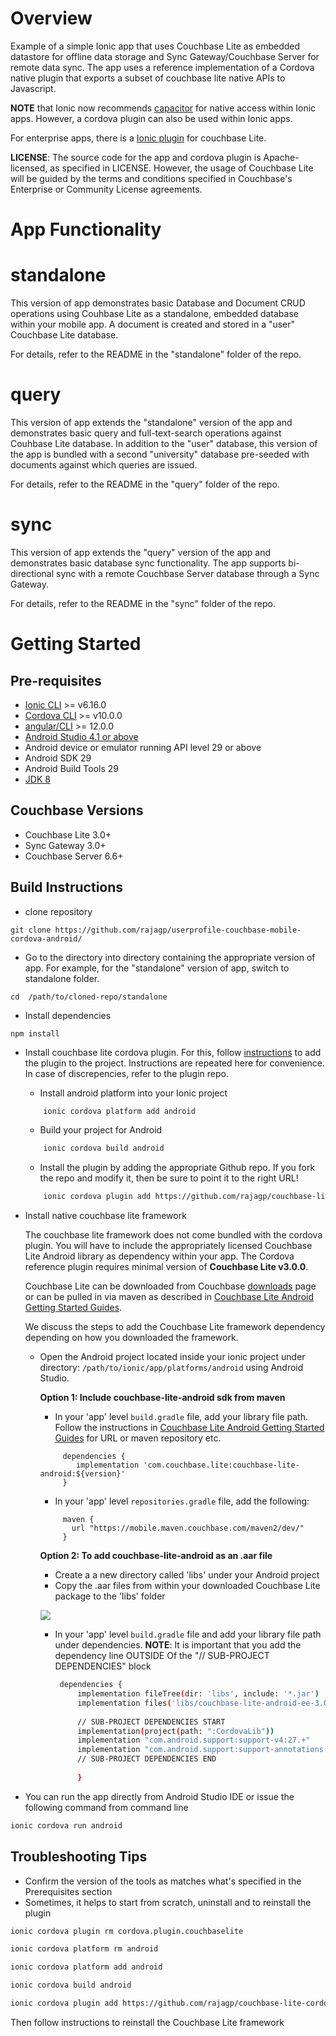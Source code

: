 # Overview
Example of a simple Ionic app that uses Couchbase Lite as embedded datastore for offline data storage and Sync Gateway/Couchbase Server for remote data sync.
The app uses a reference implementation of a Cordova native plugin that exports a subset of couchbase lite native APIs to Javascript.

**NOTE** that Ionic now recommends [capacitor](https://capacitorjs.com) for native access within Ionic apps. However, a cordova plugin can also be used within Ionic apps. 

For enterprise apps, there is a [Ionic plugin](https://ionic.io/integrations/couchbase-lite) for couchbase Lite.

**LICENSE**: The source code for the app and cordova plugin is Apache-licensed, as specified in LICENSE. However, the usage of Couchbase Lite will be guided by the terms and conditions specified in Couchbase's Enterprise or Community License agreements.

# App Functionality

# standalone
This version of app demonstrates basic Database and Document CRUD operations using Couhbase Lite as a standalone, embedded database within your mobile app. A document is created and stored in a "user" Couchbase Lite database.

For details, refer to the README in the "standalone" folder of the repo. 

# query
This version of app extends the "standalone" version of the app and demonstrates basic query and full-text-search operations against Couhbase Lite database. In addition to the "user" database, this version of the app is bundled with a second "university" database pre-seeded with documents against which queries are issued.

For details, refer to the README in the "query" folder of the repo.

# sync
This version of app extends the "query" version of the app and demonstrates basic database sync functionality. The app supports bi-directional sync with a remote Couchbase Server database through a Sync Gateway.

For details, refer to the README in the "sync" folder of the repo.

# Getting Started

## Pre-requisites
* [Ionic CLI](https://ionicframework.com/docs/cli) >= v6.16.0
* [Cordova CLI](https://github.com/apache/cordova-cli) >= v10.0.0
* [angular/CLI](https://angular.io/cli) >= 12.0.0
* [Android Studio 4.1 or above](https://developer.android.com/studio)
* Android device or emulator running API level 29 or above
* Android SDK 29
* Android Build Tools 29
* [JDK 8](https://www.oracle.com/technetwork/java/javase/downloads/jdk8-downloads-2133151.html)

## Couchbase Versions
* Couchbase Lite 3.0+
* Sync Gateway 3.0+
* Couchbase Server 6.6+

## Build Instructions

* clone repository
```
git clone https://github.com/rajagp/userprofile-couchbase-mobile-cordova-android/
```
* Go to the directory into directory containing the appropriate version of app. For example, for the "standalone" version of app, switch to standalone folder.
```
cd  /path/to/cloned-repo/standalone

```
* Install dependencies 
 
 ```
 npm install
 ```
 
*  Install couchbase lite cordova plugin. For this, follow [instructions](https://github.com/rajagp/couchbase-lite-cordova-plugin-android) to add the plugin to the project. Instructions are repeated here  for convenience. In case of discrepencies, refer to the plugin repo.
 
    *  Install android platform into your Ionic project 

    ```bash
        ionic cordova platform add android
    ```
    * Build your project for Android

    ```bash
        ionic cordova build android
    ```
    * Install the plugin by adding the appropriate Github repo. If you fork the repo and modify it, then be sure to point it to the right URL!

    ```bash
        ionic cordova plugin add https://github.com/rajagp/couchbase-lite-cordova-plugin-android.git
    ```
* Install native couchbase lite framework

    The couchbase lite framework does not come bundled with the cordova plugin. You will have to include the appropriately licensed Couchbase Lite Android library as dependency within your app. The Cordova reference plugin requires minimal version of **Couchbase Lite v3.0.0**. 
    
    Couchbase Lite can be downloaded from Couchbase [downloads](https://www.couchbase.com/downloads) page or can be pulled in via maven as described in [Couchbase Lite Android Getting Started Guides](https://docs.couchbase.com/couchbase-lite/current/android/gs-install.html).
    
    We discuss the steps to add the Couchbase Lite framework dependency depending on how you downloaded the framework. 
    
    * Open the Android project located inside your ionic project under directory: `/path/to/ionic/app/platforms/android` using Android Studio.
    
       
    
       **Option 1: Include couchbase-lite-android sdk from maven**
    
        * In your 'app' level `build.gradle` file, add your library file path. Follow the instructions in [Couchbase Lite Android Getting Started Guides](https://docs.couchbase.com/couchbase-lite/current/android/gs-install.html) for URL or maven repository etc.
        ```
             dependencies {
                implementation 'com.couchbase.lite:couchbase-lite-android:${version}'
             }
        ```
        * In your 'app' level `repositories.gradle` file, add the following:
        ```
             maven {
               url "https://mobile.maven.couchbase.com/maven2/dev/"
             }
        ```

        **Option 2: To add couchbase-lite-android as an .aar file**
    
        * Create a a new directory called 'libs' under your Android project
        * Copy the .aar files from within your downloaded Couchbase Lite package to the 'libs' folder 
    
        ![](https://blog.couchbase.com/wp-content/uploads/2021/08/adding-couchbase-lite-aar-files.png)
    
        * In your 'app' level `build.gradle` file and add your library file path under dependencies. 
        **NOTE**: It is important that you add the dependency line OUTSIDE Of the "// SUB-PROJECT DEPENDENCIES" block
    
           ```bash
            dependencies {
                implementation fileTree(dir: 'libs', include: '*.jar')
                implementation files('libs/couchbase-lite-android-ee-3.0.0.aar', 'libs/okhttp-3.14.7.jar','libs/okio-1.17.2.jar')
               
                // SUB-PROJECT DEPENDENCIES START
                implementation(project(path: ":CordovaLib"))
                implementation "com.android.support:support-v4:27.+"
                implementation "com.android.support:support-annotations:27.+"
                // SUB-PROJECT DEPENDENCIES END
        
                }
            ```
 * You can run the app directly from Android Studio IDE or issue the following command from command line
 
 ```bash
 ionic cordova run android
 ```
## Troubleshooting Tips

* Confirm the version of the tools as matches what's specified in the Prerequisites section
* Sometimes, it helps to start from scratch, uninstall and to reinstall the plugin

```bash
ionic cordova plugin rm cordova.plugin.couchbaselite

ionic cordova platform rm android

ionic cordova platform add android

ionic cordova build android

ionic cordova plugin add https://github.com/rajagp/couchbase-lite-cordova-plugin-android.git


```
Then follow instructions to reinstall the Couchbase Lite framework
